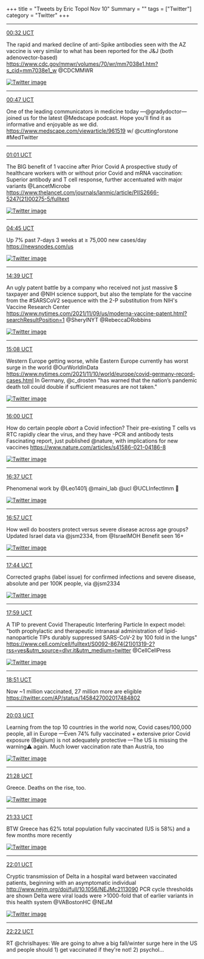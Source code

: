 +++
title = "Tweets by Eric Topol Nov 10"
Summary = ""
tags = ["Twitter"]
category = "Twitter"
+++


---

<a href="https://twitter.com/erictopol/status/1458231156319551490" target="_blank" rel="noreferer">00:32 UCT</a>

The rapid and marked decline of anti-Spike antibodies seen with the AZ vaccine is very similar to what has been reported for the J&amp;J (both adenovector-based)
https://www.cdc.gov/mmwr/volumes/70/wr/mm7038e1.htm?s_cid=mm7038e1_w @CDCMMWR 

<a href="FDytZ89VUAAANt4.jpg"  ><img src="FDytZ89VUAAANt4.jpg" alt="Twitter image" ></img></a>

---

<a href="https://twitter.com/erictopol/status/1458234847667785728" target="_blank" rel="noreferer">00:47 UCT</a>

One of the leading communicators in medicine today —@gradydoctor—joined us for the latest @Medscape podcast. Hope you'll find it as informative and enjoyable as we did.
https://www.medscape.com/viewarticle/961519 
w/ @cuttingforstone #MedTwitter



---

<a href="https://twitter.com/erictopol/status/1458238284790779907" target="_blank" rel="noreferer">01:01 UCT</a>

The BIG benefit of 1 vaccine after Prior Covid
A prospective study of healthcare workers with or without prior Covid and mRNA vaccination:
Superior antibody and T cell response, further accentuated with major variants @LancetMicrobe 
https://www.thelancet.com/journals/lanmic/article/PIIS2666-5247(21)00275-5/fulltext 

<a href="FDyzpXDUUAc6U2s.jpg"  ><img src="FDyzpXDUUAc6U2s.jpg" alt="Twitter image" ></img></a>

---

<a href="https://twitter.com/erictopol/status/1458294649269862401" target="_blank" rel="noreferer">04:45 UCT</a>

Up 7% past 7-days
3 weeks at ≥ 75,000 new cases/day 
https://newsnodes.com/us 

<a href="FDzl92zVgAYQgbc.jpg"  ><img src="FDzl92zVgAYQgbc.jpg" alt="Twitter image" ></img></a>

---

<a href="https://twitter.com/erictopol/status/1458444085333692417" target="_blank" rel="noreferer">14:39 UCT</a>

An ugly patent battle by a company who received not just massive $ taxpayer and @NIH science support, but also the template for the vaccine from the #SARSCoV2 sequence with the 2-P substitution from NIH's Vaccine Research Center
https://www.nytimes.com/2021/11/09/us/moderna-vaccine-patent.html?searchResultPosition=1 @SherylNYT @RebeccaDRobbins 

<a href="FD1uhKQVIAUAD99.jpg"  ><img src="FD1uhKQVIAUAD99.jpg" alt="Twitter image" ></img></a>

---

<a href="https://twitter.com/erictopol/status/1458451549139587072" target="_blank" rel="noreferer">15:08 UCT</a>

Western Europe getting worse, while Eastern Europe currently has worst surge in the world @OurWorldInData 
https://www.nytimes.com/2021/11/10/world/europe/covid-germany-record-cases.html
In Germany, @c_drosten  "has warned that the nation’s pandemic death toll could double if sufficient measures are not taken." 

<a href="FD10wE_VkAM9H60.jpg"  ><img src="FD10wE_VkAM9H60.jpg" alt="Twitter image" ></img></a>

---

<a href="https://twitter.com/erictopol/status/1458464478568370186" target="_blank" rel="noreferer">16:00 UCT</a>

How do certain people *abort* a Covid infection?
Their pre-existing T cells vs RTC rapidly clear the virus, and they have -PCR and antibody tests
Fascinating report, just published @nature, with implications for new vaccines
https://www.nature.com/articles/s41586-021-04186-8 

<a href="FD15wt2UcAc-R4g.jpg"  ><img src="FD15wt2UcAc-R4g.jpg" alt="Twitter image" ></img></a>

---

<a href="https://twitter.com/erictopol/status/1458473912338059267" target="_blank" rel="noreferer">16:37 UCT</a>

Phenomenal work by @Leo1401j
 @maini_lab @ucl @UCLInfectImm 🙏 

<a href="FD2KN5JVgAIn46q.jpg"  ><img src="FD2KN5JVgAIn46q.jpg" alt="Twitter image" ></img></a>

---

<a href="https://twitter.com/erictopol/status/1458478864770891782" target="_blank" rel="noreferer">16:57 UCT</a>

How well do boosters protect versus severe disease across age groups?
Updated Israel data via @jsm2334, from @IsraelMOH 
Benefit seen 16+ 

<a href="FD2OusYUYAkUNjR.jpg"  ><img src="FD2OusYUYAkUNjR.jpg" alt="Twitter image" ></img></a>

---

<a href="https://twitter.com/erictopol/status/1458490818700845059" target="_blank" rel="noreferer">17:44 UCT</a>

Corrected graphs (label issue) for confirmed infections and severe disease, absolute and per 100K people, via @jsm2334 

<a href="FD2ZVr2VQAECRIe.jpg"  ><img src="FD2ZVr2VQAECRIe.jpg" alt="Twitter image" ></img></a>

---

<a href="https://twitter.com/erictopol/status/1458494662625300480" target="_blank" rel="noreferer">17:59 UCT</a>

A TIP to prevent Covid
Therapeutic Interfering Particle
In expect model: "both prophylactic and therapeutic intranasal administration of lipid-nanoparticle TIPs durably suppressed SARS-CoV-2 by 100 fold in the lungs"
https://www.cell.com/cell/fulltext/S0092-8674(21)01319-2?rss=yes&utm_source=dlvr.it&utm_medium=twitter
@CellCellPress 

<a href="FD2dAcOVEAQgVQ3.jpg"  ><img src="FD2dAcOVEAQgVQ3.jpg" alt="Twitter image" ></img></a>

---

<a href="https://twitter.com/erictopol/status/1458507635385241602" target="_blank" rel="noreferer">18:51 UCT</a>

Now ~1 million vaccinated, 27 million more are eligible
https://twitter.com/AP/status/1458427002017484802



---

<a href="https://twitter.com/erictopol/status/1458525710474043392" target="_blank" rel="noreferer">20:03 UCT</a>

Learning from the top 10 countries in the world now, Covid cases/100,000 people, all in Europe
—Even 74% fully vaccinated + extensive prior Covid exposure (Belgium) is not adequately protective
—The US is missing the warning⚠️ again. Much lower vaccination rate than Austria, too 

<a href="FD24eaPUcAIiVQn.jpg"  ><img src="FD24eaPUcAIiVQn.jpg" alt="Twitter image" ></img></a>

---

<a href="https://twitter.com/erictopol/status/1458547086878646274" target="_blank" rel="noreferer">21:28 UCT</a>

Greece.
Deaths on the rise, too. 

<a href="FD3MriYUYAUVGxE.jpg"  ><img src="FD3MriYUYAUVGxE.jpg" alt="Twitter image" ></img></a>

---

<a href="https://twitter.com/erictopol/status/1458548349385150467" target="_blank" rel="noreferer">21:33 UCT</a>

BTW Greece has 62% total population fully vaccinated (US is 58%) and a few months more recently 

<a href="FD3NsNqUcAAAYHO.jpg"  ><img src="FD3NsNqUcAAAYHO.jpg" alt="Twitter image" ></img></a>

---

<a href="https://twitter.com/erictopol/status/1458555314467397645" target="_blank" rel="noreferer">22:01 UCT</a>

Cryptic transmission of Delta in a hospital ward between vaccinated patients, beginning with an asymptomatic individual 
http://www.nejm.org/doi/full/10.1056/NEJMc2113090
PCR cycle thresholds are shown
Delta were viral loads were &gt;1000-fold that of earlier variants in this health system @VABostonHC @NEJM 

<a href="FD3QyN4VIAgh6qw.jpg"  ><img src="FD3QyN4VIAgh6qw.jpg" alt="Twitter image" ></img></a>

---

<a href="https://twitter.com/erictopol/status/1458560700637270020" target="_blank" rel="noreferer">22:22 UCT</a>

RT @chrislhayes: We are going to ahve a big fall/winter surge here in the US and people should 1) get vaccinated if they're not! 2) psychol…

